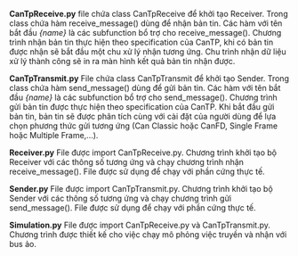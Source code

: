 **CanTpReceive.py**
file chứa class CanTpReceive để khởi tạo Receiver. Trong class chứa hàm receive_message() dùng để nhận bản tin. Các hàm với tên bắt đầu _{name}_ là các subfunction bổ trợ cho receive_message(). Chương trình nhận bản tin thực hiện theo specification của CanTP, khi có bản tin được nhận sẽ bắt đầu một chu xử lý nhận tương ứng. Chu trình nhận dữ liệu xử lý thành công sẽ in ra màn hình kết quả bản tin nhận được.

**CanTpTransmit.py**
File chứa class CanTpTransmit để khởi tạo Sender. Trong class chứa hàm  send_message() dùng để gửi bản tin. Các hàm với tên bắt đầu _{name}_ là các subfunction bổ trợ cho send_message(). Chương trình gửi bản tin được thực hiện theo specification của CanTP. Khi bắt đầu gửi bản tin, bản tin sẽ được phân tích cùng với cài đặt của người dùng để lựa chọn phương thức gửi tương ứng (Can Classic hoặc CanFD, Single Frame hoặc Multiple Frame,...).

**Receiver.py**
File được import CanTpReceive.py. Chương trình khởi tạo bộ Receiver với các thông số tương ứng và chạy chương trình nhận receive_message(). File được sử dụng để chạy với phần cứng thực tế.

**Sender.py**
File được import CanTpTransmit.py. Chương trình khởi tạo bộ Sender với các thông số tương ứng và chạy chương trình gửi send_message(). File được sử dụng để chạy với phần cứng thực tế.

**Simulation.py**
File được import CanTpReceive.py và CanTpTransmit.py. Chương trình được thiết kế cho việc chạy mô phỏng việc truyền và nhận với bus ảo. 